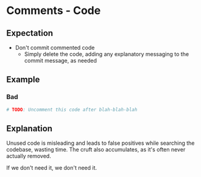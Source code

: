 # Comments - Code

## Expectation
- Don't commit commented code
  - Simply delete the code, adding any explanatory messaging to the
    commit message, as needed

## Example

### Bad
```python
# TODO: Uncomment this code after blah-blah-blah
```

## Explanation
Unused code is misleading and leads to false positives while searching
the codebase, wasting time.
The cruft also accumulates, as it's often never actually removed.

If we don't need it, we don't need it.
